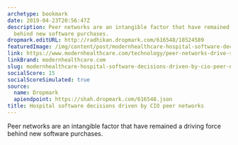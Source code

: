 ```yaml
---
archetype: bookmark
date: 2019-04-23T20:56:47Z
description: Peer networks are an intangible factor that have remained a driving force
  behind new software purchases.
dropmark.editURL: http://radhikan.dropmark.com/616548/18524589
featuredImage: /img/content/post/modernhealthcare-hospital-software-decisions-driven-by-cio-peer-networks.png
link: https://www.modernhealthcare.com/technology/peer-networks-drive-software-decisions-hospital-cios
linkBrand: modernhealthcare.com
slug: modernhealthcare-hospital-software-decisions-driven-by-cio-peer-networks
socialScore: 15
socialScoreSimulated: true
source:
  name: Dropmark
  apiendpoint: https://shah.dropmark.com/616548.json
title: Hospital software decisions driven by CIO peer networks
---
```

Peer networks are an intangible factor that have remained a driving force behind new software purchases.